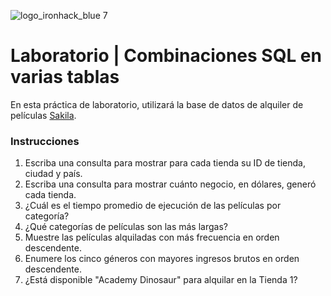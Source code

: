 ![logo_ironhack_blue 7](https://user-images.githubusercontent.com/23629340/40541063-a07a0a8a-601a-11e8-91b5-2f13e4e6b441.png)

# Laboratorio | Combinaciones SQL en varias tablas

En esta práctica de laboratorio, utilizará la base de datos de alquiler de películas [Sakila](https://dev.mysql.com/doc/sakila/en/).

### Instrucciones

1. Escriba una consulta para mostrar para cada tienda su ID de tienda, ciudad y país.
2. Escriba una consulta para mostrar cuánto negocio, en dólares, generó cada tienda.
3. ¿Cuál es el tiempo promedio de ejecución de las películas por categoría?
4. ¿Qué categorías de películas son las más largas?
5. Muestre las películas alquiladas con más frecuencia en orden descendente.
6. Enumere los cinco géneros con mayores ingresos brutos en orden descendente.
7. ¿Está disponible "Academy Dinosaur" para alquilar en la Tienda 1?